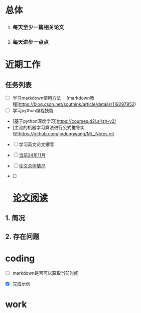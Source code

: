 # **总体**
1. ### 每天至少一篇相关论文
2. ### 每天进步一点点 

# **近期工作**
## 任务列表
- [ ] 学习markdown使用方法&emsp;
[markdown教程]https://blog.csdn.net/southink/article/details/119297952)
- [ ] 学习python编程技能&nbsp; &emsp;
- [基于python深度学习]https://courses.d2l.ai/zh-v2/ <BR>
- [主流的机器学习算法进行公式推导实现]https://github.com/jindongwang/ML_Notes.git
- [ ] 学习英文论文撰写
- [ ] [当前24年11月](record/202411/index.md)
- [ ] [论文总体情况](record/整体汇总情况.md)

- [ ] # [论文阅读](record/整体汇总情况.md)
## 1. 简况
## 2. 存在问题



# coding

- [ ] markdown是否可以获取当前时间
- [X] 完成示例



# work










